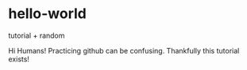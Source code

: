 # hello-world
tutorial + random

Hi Humans!
Practicing github can be confusing. Thankfully this tutorial exists!
